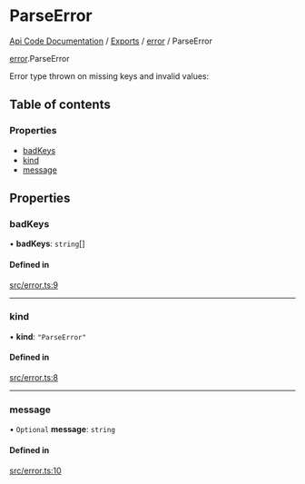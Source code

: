 # ParseError
 
[Api Code Documentation](../README.md) / [Exports](../modules.md) / [error](../modules/error.md) / ParseError

[error](../modules/error.md).ParseError

Error type thrown on missing keys and invalid values:

## Table of contents

### Properties

- [badKeys](error.ParseError.md#badkeys)
- [kind](error.ParseError.md#kind)
- [message](error.ParseError.md#message)

## Properties

### badKeys

• **badKeys**: `string`[]

#### Defined in

[src/error.ts:9](https://github.com/openkfw/TruBudget/blob/3cf6626/api/src/error.ts#L9)

___

### kind

• **kind**: ``"ParseError"``

#### Defined in

[src/error.ts:8](https://github.com/openkfw/TruBudget/blob/3cf6626/api/src/error.ts#L8)

___

### message

• `Optional` **message**: `string`

#### Defined in

[src/error.ts:10](https://github.com/openkfw/TruBudget/blob/3cf6626/api/src/error.ts#L10)
